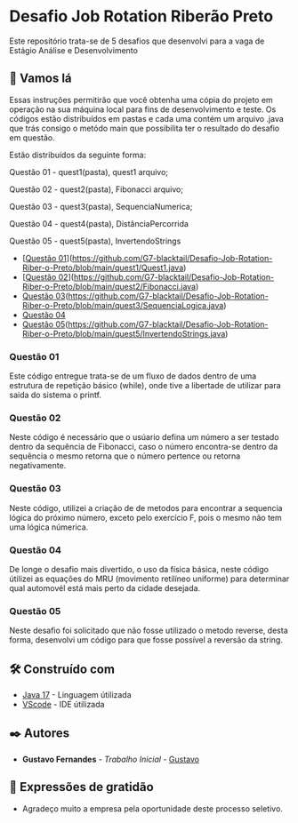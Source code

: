 # Desafio Job Rotation Riberão Preto

Este repositório trata-se de 5 desafios que desenvolvi para a vaga de Estágio Análise e Desenvolvimento


## 🚀 Vamos lá

Essas instruções permitirão que você obtenha uma cópia do projeto em operação na sua máquina local para fins de desenvolvimento e teste.
Os códigos estão distribuídos em pastas e cada uma contém um arquivo .java que trás consigo o metódo main que possibilita ter o resultado do desafio em questão.

Estão distribuídos da seguinte forma:
  
  Questão 01 - quest1(pasta), quest1 arquivo;     
  
  Questão 02 - quest2(pasta), Fibonacci arquivo;  
  
  Questão 03 - quest3(pasta), SequenciaNumerica;
  
  Questão 04 - quest4(pasta), DistânciaPercorrida
  
  Questão 05 - quest5(pasta), InvertendoStrings
  
  <!--ts Questões-->
   * [[Questão 01](#[quest1](https://github.com/G7-blacktail/Desafio-Job-Rotation-Riber-o-Preto/tree/main/quest1))](https://github.com/G7-blacktail/Desafio-Job-Rotation-Riber-o-Preto/blob/main/quest1/Quest1.java)
   * [[Questão 02](#[Fibonacci](https://github.com/G7-blacktail/Desafio-Job-Rotation-Riber-o-Preto/tree/main/quest2))](https://github.com/G7-blacktail/Desafio-Job-Rotation-Riber-o-Preto/blob/main/quest2/Fibonacci.java)
   * [Questão 03](#[SequenciaNumerica](https://github.com/G7-blacktail/Desafio-Job-Rotation-Riber-o-Preto/tree/main/quest3))(https://github.com/G7-blacktail/Desafio-Job-Rotation-Riber-o-Preto/blob/main/quest3/SequenciaLogica.java)
   * [Questão 04](#[DistanciaPercorrida](https://github.com/G7-blacktail/Desafio-Job-Rotation-Riber-o-Preto/tree/main/quest4)](https://github.com/G7-blacktail/Desafio-Job-Rotation-Riber-o-Preto/blob/main/quest4/DistanciaPercorrida.java))
   * [Questão 05](#[[InvertendoStrings](https://github.com/G7-blacktail/Desafio-Job-Rotation-Riber-o-Preto/tree/main/quest5)](https://github.com/G7-blacktail/Desafio-Job-Rotation-Riber-o-Preto/blob/main/quest5/InvertendoStrings.java))(https://github.com/G7-blacktail/Desafio-Job-Rotation-Riber-o-Preto/blob/main/quest5/InvertendoStrings.java)
<!--te-->

### Questão 01

Este código entregue trata-se de um fluxo de dados dentro de uma estrutura de repetição básico (while), onde tive a libertade de utilizar para saida do sistema o printf.

### Questão 02
Neste código é necessário que o usúario defina um número a ser testado dentro da sequência de Fibonacci, caso o número encontra-se dentro da sequência o mesmo retorna que o número pertence ou retorna negativamente.

### Questão 03
Neste código, utilizei a criação de de metodos para encontrar a sequencia lógica do próximo número, exceto pelo exercício F, pois o mesmo não tem uma lógica númerica.

### Questão 04
De longe o desafio mais divertido, o uso da física básica, neste código útilizei as equações do MRU (movimento retilíneo uniforme) para determinar qual automovél está mais perto da cidade desejada.

### Questão 05
Neste desafio foi solicitado que não fosse utilizado o metodo reverse, desta forma, desenvolvi um código para que fosse possível a reversão da string.



## 🛠️ Construído com


* [Java 17]([http://www.dropwizard.io/1.0.2/docs/](https://docs.oracle.com/en/java/javase/17/)) - Linguagem útilizada
* [VScode](https://maven.apache.org/) - IDE útilizada


## ✒️ Autores

* **Gustavo Fernandes** - *Trabalho Inicial* - [Gustavo]([https://github.com/linkParaPerfil](https://github.com/G7-blacktail))

## 🎁 Expressões de gratidão

* Agradeço muito a empresa pela oportunidade deste processo seletivo.



